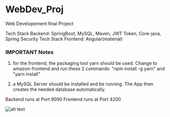 # WebDev_Proj
Web Developement final Project

Tech Stack Backend:  SpringBoot, MySQL, Maven, JWT Token, Core-java, Spring Security
Tech Stack Frontend: Angular(material)

### IMPORTANT Notes
1) for the frontend, the packaging tool yarn should be used. Change to amazon-frontend and run these 2 commands:
"npm install -g yarn" and "yarn install"

2) a MySQL Server should be installed and be running. The App then creates the needed database automatically.

Backend runs at Port 9090
Frontend runs at Port 4200







![alt text](https://github.com/behitag/WebDev_Proj/blob/main/Github_Images/test.PNG?raw=true)

